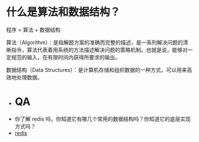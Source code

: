 # 什么是算法和数据结构？

程序 = 算法 + 数据结构

算法（Algorithm）：是指解题方案的准确而完整的描述，是一系列解决问题的清晰指令，算法代表着用系统的方法描述解决问题的策略机制。也就是说，能够对一定规范的输入，在有限时间内获得所要求的输出。

数据结构（Data Structures）：是计算机存储和组织数据的一种方式，可以用来高效地处理数据。

- # QA
- 你了解 redis 吗，你知道它有哪几个常用的数据结构吗？你知道它的底层实现方式吗？
- [redis](https://www.cnblogs.com/powertoolsteam/p/redis.html)